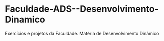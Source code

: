 # Faculdade-ADS--Desenvolvimento-Dinamico
 Exercícios e projetos da Faculdade. Matéria de Desenvolvimento Dinâmico
